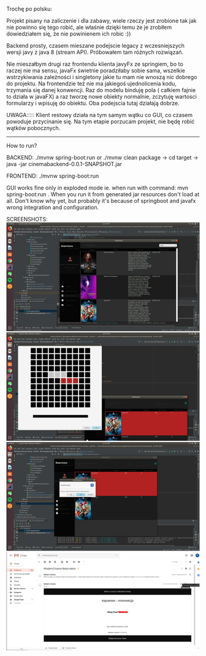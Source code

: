 Trochę po polsku:

Projekt pisany na zaliczenie i dla zabawy, wiele rzeczy jest zrobione tak jak nie powinno się tego robić, ale właśnie dzięki temu że je zrobiłem dowiedziałem się, że nie powinienem ich robic :))

Backend prosty, czasem mieszane podejscie legacy z wczesniejszych wersji javy z java 8 (stream API). Próbowałem tam różnych rozwiązań.

Nie mieszałbym drugi raz frontendu klienta javyFx ze springiem, bo to raczej nie ma sensu, javaFx świetnie poradziłaby sobie sama, wszelkie wstrzykiwania zależności i singletony jakie tu mam nie wnoszą nic dobrego do projektu.
Na frontendzie też nie ma jakiegoś ujednolicenia kodu, trzymania się danej konwencji. Raz do modelu binduję pola ( całkiem fajnie to działa w javaFX) a raz tworzę nowe obiekty normalnie, zczytuję wartosci formularzy i wpisuję do obiektu. Oba podejscia tutaj działają dobrze.

UWAGA::::: Klient restowy działa na tym samym wątku co GUI, co czasem powoduje przycinanie się. Na tym etapie porzucam projekt, nie będę robić wątków pobocznych.


____________________________________________________________________________________________________________



How to run?

BACKEND: 
	./mvnw spring-boot:run
	or ./mvnw clean package -> cd target -> java -jar cinemabackend-0.0.1-SNAPSHOT.jar 

FRONTEND:
	./mvnw spring-boot:run

GUI works fine only in exploded mode ie. when run with command: mvn spring-boot:run . When you run it from generated jar resources don't load at all. Don't know why yet, but probably it's because of springboot and javafx wrong integration and configuration.



SCREENSHOTS:
<br/>
![Alt text](/screenshots/1.png?raw=true )
<br/>
![Alt text](/screenshots/2.png?raw=true )
<br/>
![Alt text](/screenshots/3.png?raw=true )
<br/>
![Alt text](/screenshots/4.png?raw=true )